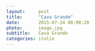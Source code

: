 ```yaml
---
layout:     post
title:      "Cava Grande"
date:       2015-07-24 08:08:20
photo:      image.jpg
subtitle:   Cava Grande
categories: italie
---
```


